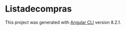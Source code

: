 # Listadecompras

This project was generated with [Angular CLI](https://github.com/angular/angular-cli) version 8.2.1.

